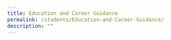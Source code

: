 ```yaml
---
title: Education and Career Guidance
permalink: /students/Education-and-Career-Guidance/
description: ""
---
```

